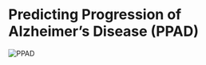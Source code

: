 # Predicting Progression of Alzheimer’s Disease (PPAD)


![PPAD](https://user-images.githubusercontent.com/77756538/214176060-75a6f36b-6489-4014-afd1-08eeb7a1e58d.png)



